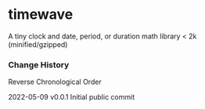 # timewave
A tiny clock and date, period, or duration math library < 2k (minified/gzipped)


### Change History

Reverse Chronological Order

2022-05-09 v0.0.1 Initial public commit
